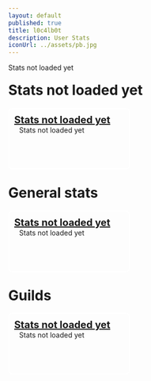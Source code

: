 ```yaml
---
layout: default
published: true
title: l0c4lb0t
description: User Stats
iconUrl: ../assets/pb.jpg
---
```

<style>
	.settings.panel:nth-child(even){
		float: right;
		position: inherit;
		top: -134px;
	}
	.settings.panel{
		border: 2px white solid;
		border-radius: 8px;
		width: calc(50% - 30px);
		padding: 10px;
		margin-top: 10px;
		height: 100px;
	}
	.settings.title{
		font-size: 20px;
		font-weight: bold;
		text-decoration: underline;
	}
	.settings.value{
		font-size: 14px;
		margin-left: 10px;
	}
</style>
<script>
	var editedTimeTimer;
	var vars = {};
	var parts = window.location.href.replace(/[?&]+([^=&]+)=([^&]*)/gi, function(m,key,value) {
        vars[key] = value;
    });
	var uId = vars["u"];
	var gId = vars["g"];
	var u, g, gu;
	
	updateStats();
	
	function showStats(){
		if(editedTimeTimer) window.clearInterval(editedTimeTimer);
		u = userStats[uId];
		g = guildStats[gId];
		if(g) gu = g["user"][uId]; else gu = undefined;
		
		if(g){
			if(gu && u){
				document.title = "User Stats: " + u.username + " - " + g.guildName + " | l0c4lb0t";
				document.getElementById("page title").innerHTML = escapeHtml(u.username);
				document.getElementById("settings container title guild").innerHTML = `Settings for guild &quot;<a href="./guild.html?g=${gId}">${escapeHtml(g.guildName)}</a>$quot;
				document.getElementById("settings container guild").innerHTML = "";
				$(".settings.container.guild").append(
					$(`<div class="settings panel">
						<div class="settings title">Guild Name</div>
						<div class="settings value">${escapeHtml(gu.guildname)}</div>
					</div>`),
					$(`<div class="settings panel">
						<div class="settings title">Sent Message Count</div>
						<div class="settings value">${gu.sentMessageCount || "0"}</div>
					</div>`),
					$(`<div class="settings panel">
						<div class="settings title">Sent Public Message Count</div>
						<div class="settings value">${gu.sentPublicMessageCount || "0"}</div>
					</div>`),
					$(`<div class="settings panel">
						<div class="settings title">Used Command Count</div>
						<div class="settings value">${gu.sentCommandCount || "0"}</div>
					</div>`),
					$(`<div class="settings panel">
						<div class="settings title">Used Unknown Command Count</div>
						<div class="settings value">${gu.sentUnknownCommandCount || "0"}</div>
					</div>`)
				);
				document.getElementById("settings container general").innerHTML = "";
				$(".settings.container.general").append(
					$(`<div class="settings panel">
						<div class="settings title">User Name</div>
						<div class="settings value">${escapeHtml(u.username)}</div>
					</div>`),
					$(`<div class="settings panel">
						<div class="settings title">Sent Message Count</div>
						<div class="settings value">${u.sentMessageCount || "0"}</div>
					</div>`),
					$(`<div class="settings panel">
						<div class="settings title">Sent Public Message Count</div>
						<div class="settings value">${u.sentPublicMessageCount || "0"}</div>
					</div>`),
					$(`<div class="settings panel">
						<div class="settings title">Used Command Count</div>
						<div class="settings value">${u.sentCommandCount || "0"}</div>
					</div>`),
					$(`<div class="settings panel">
						<div class="settings title">Used Unknown Command Count</div>
						<div class="settings value">${u.sentUnknownCommandCount || "0"}</div>
					</div>`)
				);
				document.getElementById("settings container guildlist").innerHTML = "";
				for(var ugId of u.guilds){
					var ug = guildStats[ugId];
					$(".settings.container.guildlist").append(
						$(`<div class="settings panel">
							<div class="settings title"><a href="./user.html?g=${ugId}&u=${uId}">${ug.guildName}</a></div>
							<div class="settings value">${Object.keys(ug.user).length}</div>
						</div>`)
					);
				}
			}else{
				document.title = "User not found | l0c4lb0t";
			}
		}else{
			document.title = "Guild not found | l0c4lb0t";
		}
		
		updateUpdateTime();
		editedTimeTimer = window.setInterval(function(){
			updateUpdateTime();
		}, 1000);
	}
	function getSecondsSinceEdit(){
		return Math.floor((new Date().getTime() - lastEdited) / 1000);
	}
	function getTimeSinceEdit(){
		return new Date().getTime() - lastEdited;
	}
	function updateStats(){
		if(document.getElementById("l0c4lh057 script loadstats")) document.getElementById("l0c4lh057 script loadstats").outerHTML = "";
		var scrip = document.createElement("script");
		scrip.src = "https://l0c4lh057.jg-p.eu/getStats.php";
		scrip.id = "l0c4lh057 script loadstats";
		scrip.onload = function(){showStats();};
		document.head.appendChild(scrip);
	}
	function updateUpdateTime(){
		var t = getSecondsSinceEdit();
		var min = Math.floor(t / 60);
		var sec = t % 60;
		document.getElementById("lastEdited").innerHTML = "Updated " + min + " minutes and " + sec + " seconds ago.";
		if(min > 4 && sec == 4) updateStats();
	}
	function escapeHtml(txt) {
		return txt
			 .replace(/&/g, "&amp;")
			 .replace(/</g, "&lt;")
			 .replace(/>/g, "&gt;")
			 .replace(/"/g, "&quot;")
			 .replace(/'/g, "&#039;");
	 }
</script>
<div id="lastEdited">Stats not loaded yet</div>
<h1 id="settings container title guild" style="margin-top:20px;">Stats not loaded yet</h1>
<div id="settings container guild" class="settings container guild" style="position:relative;">
	<div class="settings panel">
		<div class="settings title">Stats not loaded yet</div>
		<div class="settings value">Stats not loaded yet</div>
	</div>
</div>
<h1 id="settings container title general" style="margin-top:30px;">General stats</h1>
<div id="settings container general" class="settings container general" style="position:relative;">
	<div class="settings panel">
		<div class="settings title">Stats not loaded yet</div>
		<div class="settings value">Stats not loaded yet</div>
	</div>
</div>
<h1 id="settings container title guildlist" style="margin-top:30px;">Guilds</h1>
<div id="settings container guildlist" class="settings container guildlist" style="position:relative;">
	<div class="settings panel">
		<div class="settings title">Stats not loaded yet</div>
		<div class="settings value">Stats not loaded yet</div>
	</div>
</div>